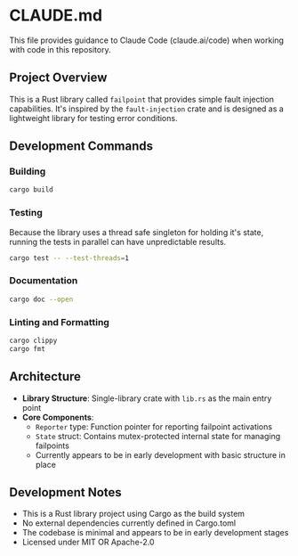 # CLAUDE.md

This file provides guidance to Claude Code (claude.ai/code) when working with code in this repository.

## Project Overview

This is a Rust library called `failpoint` that provides simple fault injection capabilities. It's inspired by the `fault-injection` crate and is designed as a lightweight library for testing error conditions.

## Development Commands

### Building
```bash
cargo build
```

### Testing

Because the library uses a thread safe singleton for holding it's
state, running the tests in parallel can have unpredictable results.

```bash
cargo test -- --test-threads=1 
```

### Documentation
```bash
cargo doc --open
```

### Linting and Formatting
```bash
cargo clippy
cargo fmt
```

## Architecture

- **Library Structure**: Single-library crate with `lib.rs` as the main entry point
- **Core Components**:
  - `Reporter` type: Function pointer for reporting failpoint activations
  - `State` struct: Contains mutex-protected internal state for managing failpoints
  - Currently appears to be in early development with basic structure in place

## Development Notes

- This is a Rust library project using Cargo as the build system
- No external dependencies currently defined in Cargo.toml
- The codebase is minimal and appears to be in early development stages
- Licensed under MIT OR Apache-2.0
